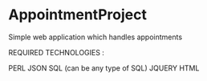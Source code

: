 # AppointmentProject
Simple web application which handles appointments

REQUIRED TECHNOLOGIES : 

PERL
JSON
SQL (can be any type of SQL)
JQUERY
HTML

